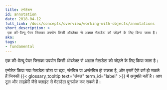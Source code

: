 ```yaml
---
title: एनोटेशन
id: annotation
date: 2018-04-12
full_link: /docs/concepts/overview/working-with-objects/annotations
short_description: >
 एक की-वैल्यू पेयर जिसका उपयोग किसी ऑब्जेक्ट से अज्ञात मेटाडेटा को जोड़ने के लिए किया जाता है।
aka: 
tags:
- fundamental
---
```

एक की-वैल्यू पेयर जिसका उपयोग किसी ऑब्जेक्ट से अज्ञात मेटाडेटा को जोड़ने के लिए किया जाता है।

<!--more--> 

एनोटेट किया गया मेटाडेटा छोटा या बड़ा, संरचित या असंरचित हो सकता है, और इसमें ऐसे वर्ण हो सकते हैं जिनकी {{< glossary_tooltip text="लेबल" term_id="label" >}} में अनुमति नहीं है। आप टूल और लाइब्रेरी जैसे क्लाइंट से मेटाडेटा पुनर्प्राप्त कर सकते हैं।